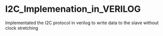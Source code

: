 # I2C_Implemenation_in_VERILOG
Implementated the I2C protocol in verilog to write data to the slave without clock stretching
